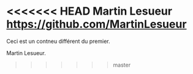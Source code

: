 <<<<<<< HEAD
Martin Lesueur 
https://github.com/MartinLesueur
=======
Ceci est un contneu différent du premier.

Martin Lesueur.
>>>>>>> master
